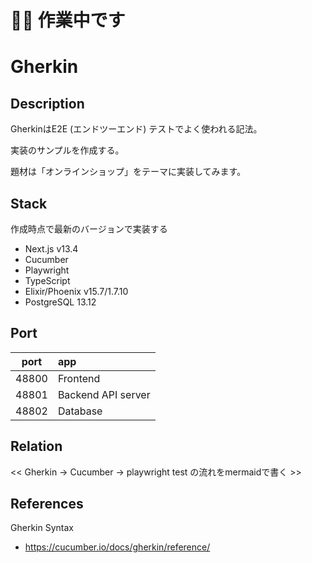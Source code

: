 # 🚧👷 作業中です


# Gherkin

## Description

GherkinはE2E (エンドツーエンド) テストでよく使われる記法。

実装のサンプルを作成する。

題材は「オンラインショップ」をテーマに実装してみます。

## Stack

作成時点で最新のバージョンで実装する

- Next.js v13.4
- Cucumber
- Playwright
- TypeScript
- Elixir/Phoenix v15.7/1.7.10
- PostgreSQL 13.12

## Port

|port|app|
|:---:|:---|
|48800|Frontend|
|48801|Backend API server|
|48802|Database|

## Relation

<< Gherkin -> Cucumber -> playwright test の流れをmermaidで書く >>

## References

Gherkin Syntax
- https://cucumber.io/docs/gherkin/reference/

